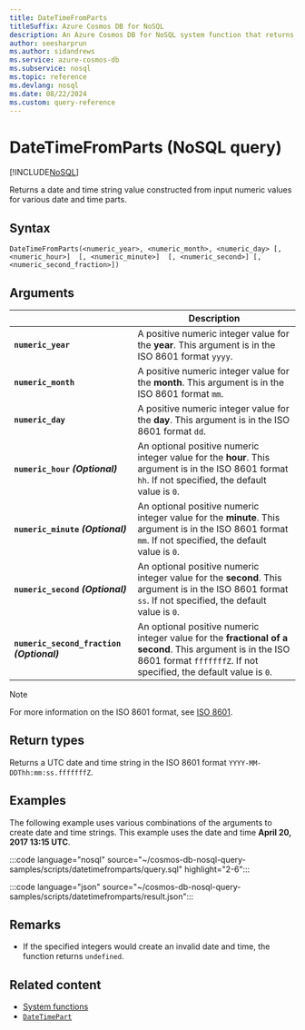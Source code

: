 ```yaml
---
title: DateTimeFromParts
titleSuffix: Azure Cosmos DB for NoSQL
description: An Azure Cosmos DB for NoSQL system function that returns a date and time constructed from various numeric inputs.
author: seesharprun
ms.author: sidandrews
ms.service: azure-cosmos-db
ms.subservice: nosql
ms.topic: reference
ms.devlang: nosql
ms.date: 08/22/2024
ms.custom: query-reference
---
```


# DateTimeFromParts (NoSQL query)

[!INCLUDE[NoSQL](../../includes/appliesto-nosql.md)]

Returns a date and time string value constructed from input numeric values for various date and time parts.
  
## Syntax
  
```nosql
DateTimeFromParts(<numeric_year>, <numeric_month>, <numeric_day> [, <numeric_hour>]  [, <numeric_minute>]  [, <numeric_second>] [, <numeric_second_fraction>])
```

## Arguments

| | Description |
| --- | --- |
| **`numeric_year`** | A positive numeric integer value for the **year**. This argument is in the ISO 8601 format `yyyy`. |
| **`numeric_month`** | A positive numeric integer value for the **month**. This argument is in the ISO 8601 format `mm`. |
| **`numeric_day`** | A positive numeric integer value for the **day**. This argument is in the ISO 8601 format `dd`. |
| **`numeric_hour` *(Optional)*** | An optional positive numeric integer value for the **hour**. This argument is in the ISO 8601 format `hh`. If not specified, the default value is `0`. |
| **`numeric_minute` *(Optional)*** | An optional positive numeric integer value for the **minute**. This argument is in the ISO 8601 format `mm`. If not specified, the default value is `0`. |
| **`numeric_second` *(Optional)*** | An optional positive numeric integer value for the **second**. This argument is in the ISO 8601 format `ss`. If not specified, the default value is `0`. |
| **`numeric_second_fraction` *(Optional)*** | An optional positive numeric integer value for the **fractional of a second**. This argument is in the ISO 8601 format `fffffffZ`. If not specified, the default value is `0`. |

> [!NOTE]
> For more information on the ISO 8601 format, see [ISO 8601](https://en.wikipedia.org/wiki/ISO_8601).

## Return types

Returns a UTC date and time string in the ISO 8601 format `YYYY-MM-DDThh:mm:ss.fffffffZ`.

## Examples

The following example uses various combinations of the arguments to create date and time strings. This example uses the date and time **April 20, 2017 13:15 UTC**.

:::code language="nosql" source="~/cosmos-db-nosql-query-samples/scripts/datetimefromparts/query.sql" highlight="2-6":::

:::code language="json" source="~/cosmos-db-nosql-query-samples/scripts/datetimefromparts/result.json":::

## Remarks

- If the specified integers would create an invalid date and time, the function returns `undefined`.

## Related content

- [System functions](system-functions.yml)
- [`DateTimePart`](datetimepart.md)
